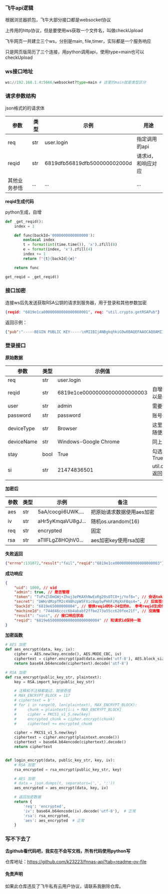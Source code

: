 ### 飞牛api逻辑

根据浏览器抓包，飞牛大部分接口都是websocket协议

上传用的http协议，但是要使用ws获取一个文件名，叫做checkUpload

飞牛网页一共建立三个ws，分别是main, file,timer，实际都是一个服务响应

只是网页版简历了三个连接，用python调用api，使用type=main也可以checkUpload

### ws接口地址

```python
ws://192.168.1.4:5666/websocket?type=main # 这里的main就是类型区分
```

### 请求参数结构

json格式的的请求体

| 参数         | 类型 | 示例                         | 用途               |
| ------------ | ---- | ---------------------------- | ------------------ |
| req          | str  | user.login                   | 指定调用的api      |
| reqid        | str  | 6819dfb56819dfb500000002000d | 请求id，和响应对应 |
| 其他业务参悟 | ...  | ...                          | ...                |

**reqid生成代码**

python生成，自增

```python
def _get_reqid():
    index = 1

    def func(backId='0000000000000000'):
        nonlocal index
        t = format(int(time.time()), 'x').zfill(8)
        e = format(index, 'x').zfill(4)
        index += 1
        return f"{t}{backId}{e}"

    return func

get_reqid = _get_reqid()
```



### 接口加密

连接ws后先发送获取RSA公钥的请求到服务器，用于登录和其他参数加密

```json
{reqid: "6819e1ca00000000000000000001", req: "util.crypto.getRSAPub"}
```

返回示例：
```json
{"pub":"-----BEGIN PUBLIC KEY-----\nMIIBIjANBgkqhkiG9w0BAQEFAAOCAQ8AMIIBCgKCAQEAzWICqab2gcSuRzhguXqH\nKOzS0irokLS9pvT488UIv1581RcfuqUKV/CpvBvbzrLEM1kQtbSAXjOSAYrmOW+V\nN9Nwb8XhJSZHuPdAmqDzm9hu+06QDkIE9TLkNnIZcQKW6gG9Pbo5vID7BWYjzJVU\n7rP+lX5lUrCbpgsXxs5UjEb+4E5St1RaKFCOMiapy40wXgMh4rVyfbfkT752RSsj\nvnNWyYEHuFDJZ7Z2JHJZBhZnIRXOt0k4bTzpqxBbq/2llZ2Z60pm+Ad/h+xpLjvU\nlITh9ddocFpYddYO7MIGQ6dDO4KBObPkqvOJuZ+9sKw1PE6pm4C/ArR1lVHh4L3j\n8wIDAQAB\n-----END PUBLIC KEY-----\n","si":"21474836501","result":"succ","reqid":"6819e1ca00000000000000000001"}
```

### 登录接口

**原始数据**

| 参数       | 类型 | 示例值                       | 备注                                     |
| ---------- | ---- | ---------------------------- | ---------------------------------------- |
| req        | str  | user.login                   |                                          |
| reqid      | str  | 6819e1ce00000000000000000003 | 自增id，自己维护，可以是uuid             |
| user       | str  | admin                        | 需要登录的账号                           |
| password   | str  | password                     | 账号的密码                               |
| deviceType | str  | Browser                      | 这里可以固定，也可以随便填，我认为不重要 |
| deviceName | str  | Windows-Google Chrome        | 同上                                     |
| stay       | bool | True                         | 勾选“保持登录”时为True                   |
| si         | str  | 21474836501                  | util.crypto.getRSAPub返回的si            |
|            |      |                              |                                          |

**加密后**

| 参数 | 类型 | 示例               | 备注                      |
| ---- | ---- | ------------------ | ------------------------- |
| aes  | str  | 5aA/cocgii6UWK.... | 把原始请求数据使用aes加密 |
| iv   | str  | aHr5yKmqaVU8gJ...  | 随机os.urandom(16)        |
| req  | str  | encrypted          | 固定                      |
| rsa  | str  | aTlIFLgZ8HOjhV0... | aes加密key使用rsa加密     |

**失败返回**

```json
{"errno":131072,"result":"fail","reqid":"6819e1ce00000000000000000003"}
```

**成功响应**

```json
{
    "uid": 1000, // uid
    "admin": true, // 是否管理
    "token": "TvPxZlDmGWj+Zhoj3ePKAXhNwEoRg20sOTC0+j/Yof8=", // 会话token
    "secret": "bWH/dMzpTM2c498hzpW5FXic9ap5wPHhFiMqXnFBqs4=", // 后面签名密钥
    "backId": "6819e65000000004", // 替换reqid的8-24位的0， 参考reqid生成代码
    "machineId": "744d46cccc6b4ababf2ffbe273a55cc620fee21f", // 没搞懂
    "result": "succ", // 接口响应状态
    "reqid": "6819e65000000000000000000004" // 和请求id保持一致
}
```

**加密函数**

```python
# AES 加密
def aes_encrypt(data, key, iv):
    cipher = AES.new(key.encode(), AES.MODE_CBC, iv)
    ciphertext = cipher.encrypt(pad(data.encode('utf-8'), AES.block_size))
    return base64.b64encode(ciphertext).decode('utf-8')

# RSA 加密
def rsa_encrypt(public_key_str, plaintext):
    key = RSA.import_key(public_key_str)

    # 注释和不注释都能过，就很奇怪
    # MAX_ENCRYPT_BLOCK = 117
    # ciphertext = b''
    # for i in range(0, len(plaintext), MAX_ENCRYPT_BLOCK):
    #     chunk = plaintext[i:i + MAX_ENCRYPT_BLOCK]
    #     cipher = PKCS1_v1_5.new(key)
    #     encrypted_chunk = cipher.encrypt(chunk)
    #     ciphertext += encrypted_chunk

    cipher = PKCS1_v1_5.new(key)
    ciphertext = cipher.encrypt(plaintext.encode())
    ciphertext = base64.b64encode(ciphertext).decode()
    return ciphertext


def login_encrypt(data, public_key_str, key, iv):
    # RSA 加密
    rsa_encrypted = rsa_encrypt(public_key_str, key)

    # AES 加密
    # data = json.dumps(t, separators=(',', ':'))
    aes_encrypted = aes_encrypt(data, key, iv)

    # 返回加密数据
    return {
        'req': 'encrypted',
        'iv': base64.b64encode(iv).decode('utf-8'),  # 正常
        'rsa': rsa_encrypted,
        'aes': aes_encrypted  # 正常
    }
```

### 写不下去了

**去github看代码吧，我实在不会写文档，所有代码使用python写**

仓库地址：https://github.com/k23223/fnnas-api?tab=readme-ov-file

#### 免责声明

如果此仓库违反了飞牛私有云用户协议，请联系我删除仓库。